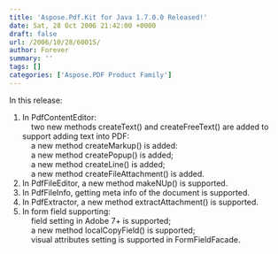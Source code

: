 ```yaml
---
title: 'Aspose.Pdf.Kit for Java 1.7.0.0 Released!'
date: Sat, 28 Oct 2006 21:42:00 +0000
draft: false
url: /2006/10/28/60015/
author: Forever
summary: ''
tags: []
categories: ['Aspose.PDF Product Family']
---
```


In this release:

1) In PdfContentEditor:  
    two new methods createText() and createFreeText() are added to support adding text into PDF:  
    a new method createMarkup() is added:  
    a new method createPopup() is added;  
    a new method createLine() is added;  
    a new method createFileAttachment() is added.  
2) In PdfFileEditor, a new method makeNUp() is supported.  
3) In PdfFileInfo, getting meta info of the document is supported.  
4) In PdfExtractor, a new method extractAttachment() is supported.  
5) In form field supporting:  
    field setting in Adobe 7+ is supported;  
    a new method localCopyField() is supported;  
    visual attributes setting is supported in FormFieldFacade.









